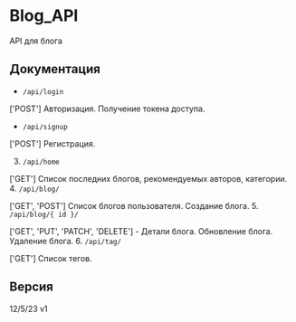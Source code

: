 # Blog_API

API для блога

## Документация
* `/api/login`

['POST'] Авторизация. Получение токена доступа.
* `/api/signup`

['POST'] Регистрация.

3. `/api/home`

['GET'] Список последних блогов, рекомендуемых авторов, категории.
4. `/api/blog/`

['GET', 'POST'] Список блогов пользователя. Создание блога.
5. `/api/blog/{ id }/`

['GET', 'PUT', 'PATCH', 'DELETE'] - Детали блога. Обновление блога. Удаление блога.
6. `/api/tag/`

['GET'] Список тегов.

## Версия
12/5/23 v1